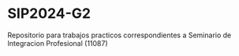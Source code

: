 # SIP2024-G2
Repositorio para trabajos practicos correspondientes a Seminario de Integracion Profesional (11087)
